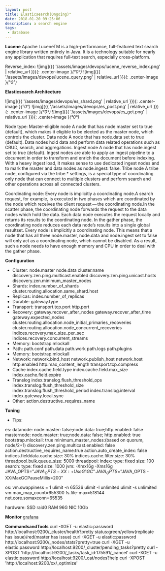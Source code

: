 ```yaml
---
layout: post
title: Elasticsearch(Ongoing)"
date: 2018-01-20 09:25:06
description: a search engine
tags: 
 - database
---
```


**Lucene**
Apache LuceneTM is a high-performance, full-featured text search engine library written entirely in Java. It is a technology suitable for nearly any application that requires full-text search, especially cross-platform.

Reverse_index:
![img]({{ '/assets/images/devops/lucene_reverse_index.png' | relative_url }}){: .center-image }*(°0°)*
![img]({{ '/assets/images/devops/lucene_query.png' | relative_url }}){: .center-image }*(°0°)*

**Elasticsearch Architecture**

![img]({{ '/assets/images/devops/es_shard.png' | relative_url }}){: .center-image }*(°0°)*
![img]({{ '/assets/images/devops/es_post.png' | relative_url }}){: .center-image }*(°0°)*
![img]({{ '/assets/images/devops/es_get.png' | relative_url }}){: .center-image }*(°0°)*

Node type:
Master-eligible node
A node that has node.master set to true (default), which makes it eligible to be elected as the master node, which controls the cluster.
Data node
A node that has node.data set to true (default). Data nodes hold data and perform data related operations such as CRUD, search, and aggregations.
Ingest node
A node that has node.ingest set to true (default). Ingest nodes are able to apply an ingest pipeline to a document in order to transform and enrich the document before indexing. With a heavy ingest load, it makes sense to use dedicated ingest nodes and to mark the master and data nodes as node.ingest: false.
Tribe node
A tribe node, configured via the tribe.* settings, is a special type of coordinating only node that can connect to multiple clusters and perform search and other operations across all connected clusters.

Coordinating node:
Every node is implicitly a coordinating node.A search request, for example, is executed in two phases which are coordinated by the node which receives the client request — the coordinating node.In the scatter phase, the coordinating node forwards the request to the data nodes which hold the data. Each data node executes the request locally and returns its results to the coordinating node. In the gather phase, the coordinating node reduces each data node’s results into a single global resultset.
Every node is implicitly a coordinating node. This means that a node that has all three node.master, node.data and node.ingest set to false will only act as a coordinating node, which cannot be disabled. As a result, such a node needs to have enough memory and CPU in order to deal with the gather phase.

**Configuration**

 - Cluster:
node.master 
node.data
cluster.name
discovery.zen.ping.multicast.enabled
discovery.zen.ping.unicast.hosts
discovery.zen.minimum_master_nodes
 - Shards:
index.number_of_shards
cluster.routing.allocation.same_shard.host
 - Replicas:
index.number_of_replicas
 - Durable:
gateway.type
 - Transport:
transport.tcp.port
http.port
 - Recovery:
gateway.recover_after_nodes
gateway.recover_after_time
gateway.expected_nodes
cluster.routing.allocation.node_initial_primaries_recoveries
cluster.routing.allocation.node_concurrent_recoveries
indices.recovery.max_size_per_sec
indices.recovery.concurrent_streams
 - Memory:
bootstrap.mlockall
 - Path:
path.conf
path.data
path.work
path.logs
path.plugins
 - Memory:
bootstrap.mlockall
 - Network:
network.bind_host
network.publish_host
network.host
http.enabled
http.max_content_length
transport.tcp.compress
 - Cache
index.cache.field.type
index.cache.field.max_size
index.cache.field.expire
 - Translog
index.translog.flush_threshold_ops
index.translog.flush_threshold_size
index.translog.flush_threshold_period
index.translog.interval
index.gateway.local.sync
 - Other:
action.destructive_requires_name

**Tuning**
 - Tips:

es:
datanode: node.master: false;node.data: true;http.enabled: false
masternode: node.master: true;node.data: false; http.enabled: true
bootstrap.mlockall: true
minimum_master_nodes:(based on quorum, node/2+1)
discovery.zen.ping.multicast.enabled: false
action.destructive_requires_name:true
action.auto_create_index: false
indices.fielddata.cache.size: 30%
indices.cache.filter.size: 30%
threadpool.bulk.queue_size: 5000
threadpool:
    index:
        type: fixed
        size: 100
    search:
        type: fixed
        size: 1000
jvm:
-Xmx16g -Xms16g
JAVA_OPTS=”$JAVA_OPTS -XX:+UseG1GC”
JAVA_OPTS=”$JAVA_OPTS -XX:MaxGCPauseMillis=200″

os:
vm.swappiness = 1
ulimit -n 65536
ulimit -l unlimited
ulimit -s unlimited
vm.max_map_count=655300
fs.file-max=518144
net.core.somaxconn=65535

hardware:
SSD raid0
RAM 96G
NIC 10Gb

**Monitor**
[grafana](https://grafana.com/dashboards/878)

**CommandsandTools**
curl -XGET -u elastic:password http://localhost:9200/_cluster/health?pretty
status:green/yellow(replicate has issue)/red(master has issue)
curl -XGET -u elastic:password http://localhost:9200/_nodes/stats?pretty=true
curl -XGET -u elastic:password http://localhost:9200/_cluster/pending_tasks?pretty
curl -XPOST 'http://localhost:9200/_tasks/task_id:175591/_cancel'
curl -XGET -u elastic:password http://localhost:9200/_cat/nodes?help
curl -XPOST 'http://localhost:9200/xx/_optimize'
